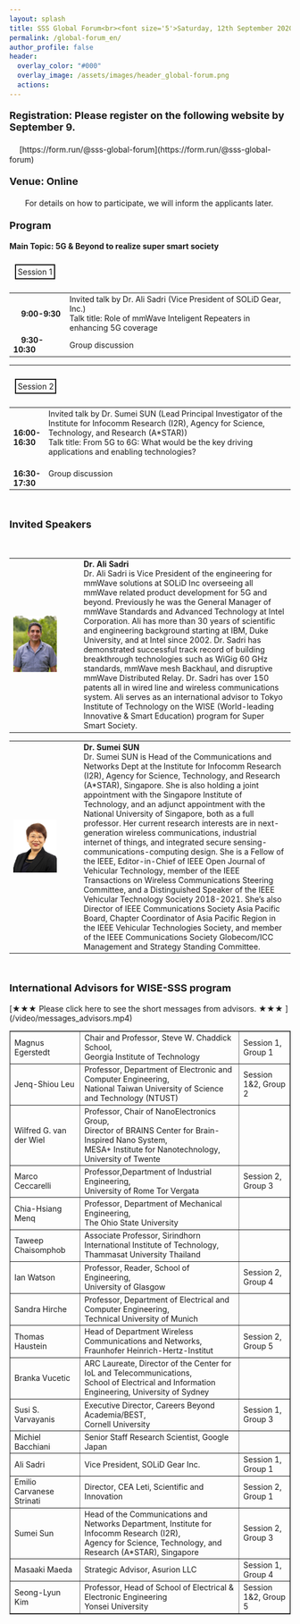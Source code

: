 ```yaml
---
layout: splash
title: SSS Global Forum<br><font size='5'>Saturday, 12th September 2020</font>
permalink: /global-forum_en/
author_profile: false
header:
  overlay_color: "#000"
  overlay_image: /assets/images/header_global-forum.png
  actions:
---
```


<h4><font size="4">Registration: Please register on the following website by September 9.</font></h4>
　 [https://form.run/@sss-global-forum](https://form.run/@sss-global-forum)

<h4><font size="4">Venue: Online</font></h4>
　　For details on how to participate, we will inform the applicants later.　　

<h4><font size="4">Program</font></h4>

<b>Main Topic: 5G & Beyond to realize super smart society</b>

<div style="display:inline-block; padding:3px; margin:10px; border:2px solid; word-break:break-all;">Session 1</div>

<table style="border:none;" width="100%">
<tr>
<td style="border:none;" width="20%">
　<B>9:00-9:30</B></td><td style="border:none;">Invited talk by Dr. Ali Sadri (Vice President of SOLiD Gear, Inc.)<br>
Talk title: Role of mmWave Inteligent Repeaters in enhancing 5G coverage</td>
</tr>
<tr>
<td style="border:none;">
　<B>9:30-10:30</B></td><td style="border:none;">Group discussion</td>
</tr>
</table>

<hr>

<div style="display:inline-block; padding:3px; margin:10px; border:2px solid; word-break:break-all;">Session 2</div>

<table width="100%">
<tr>
<td style="border:none;" width="12%">
　<B>16:00-16:30</B></td><td style="border:none;">Invited talk by Dr. Sumei SUN (Lead Principal Investigator of the Institute for Infocomm Research (I2R), Agency for Science, Technology, and Research (A*STAR))<br>
Talk title: From 5G to 6G: What would be the key driving applications and enabling technologies?</td>
</tr>
<tr>
<td style="border:none;">
　<B>16:30-17:30</B></td><td style="border:none;">Group discussion</td>
</tr>
</table>
<br>

<h4><font size="4">Invited Speakers</font></h4>
<br>

<table>
<td width="25%"><img src="/assets/images/portrait_Ali_Sadri.jpg" width=" 70%" height="70%" /></td>
<td><b>Dr. Ali Sadri</b><br>
 Dr. Ali Sadri is Vice President of the engineering for mmWave solutions at SOLiD Inc overseeing all mmWave related product development for 5G and beyond. Previously he was the General Manager of mmWave Standards and Advanced Technology at Intel Corporation. Ali has more than 30 years of scientific and engineering background starting at IBM, Duke University, and at Intel since 2002. Dr. Sadri has demonstrated successful track record of building breakthrough technologies such as WiGig 60 GHz standards, mmWave mesh Backhaul, and disruptive mmWave Distributed Relay. Dr. Sadri has over 150 patents all in wired line and wireless communications system. Ali serves as an international advisor to Tokyo Institute of Technology on the WISE (World-leading Innovative & Smart Education) program for Super Smart Society. </td>
 </table>

 <table>
 <td width="25%"><img src="/assets/images/portrait_Sumei_SUN.jpg" width=" 70%" height="70%" /></td>
 <td><b>Dr. Sumei SUN</b><br>
  Dr. Sumei SUN is Head of the Communications and Networks Dept at the Institute for Infocomm Research (I2R), Agency for Science, Technology, and Research (A*STAR), Singapore. She is also holding a joint appointment with the Singapore Institute of Technology, and an adjunct appointment with the National University of Singapore, both as a full professor. Her current research interests are in next-generation wireless communications, industrial internet of things, and integrated secure sensing-communications-computing design. She is a Fellow of the IEEE, Editor-in-Chief of IEEE Open Journal of Vehicular Technology, member of the IEEE Transactions on Wireless Communications Steering Committee, and a Distinguished Speaker of the IEEE Vehicular Technology Society 2018-2021. She’s also Director of IEEE Communications Society Asia Pacific Board, Chapter Coordinator of Asia Pacific Region in the IEEE Vehicular Technologies Society, and member of the IEEE Communications Society Globecom/ICC Management and Strategy Standing Committee.  </td>
  </table>
  <br>

  <h4><font size="4">International Advisors for WISE-SSS program</font></h4>
  [★★★ Please click here to see the short messages from advisors. ★★★ ](/video/messages_advisors.mp4)

  <table border="1">
  <tr><td>Magnus Egerstedt</td><td>Chair and Professor, Steve W. Chaddick School,<br>Georgia Institute of Technology</td><td>Session 1, Group 1
  <tr><td>Jenq-Shiou Leu</td><td>Professor, Department of Electronic and Computer Engineering,<br>National Taiwan University of Science and Technology (NTUST)</td><td>Session 1&2, Group 2
  <tr><td>Wilfred G. van der Wiel</td><td>Professor, Chair of NanoElectronics Group,<br>Director of BRAINS Center for Brain-Inspired Nano System,<br>MESA+ Institute for Nanotechnology, University of Twente</td><td>
  <tr><td>Marco Ceccarelli</td><td>Professor,Department of Industrial Engineering,<br>University of Rome Tor Vergata</td><td>Session 2, Group 3
  <tr><td>Chia-Hsiang Menq</td><td>Professor, Department of Mechanical Engineering,<br>The Ohio State University</td><td>
  <tr><td>Taweep Chaisomphob</td><td>Associate Professor, Sirindhorn International Institute of Technology,<br>Thammasat University Thailand</td><td>
  <tr><td>Ian Watson</td><td>Professor, Reader, School of Engineering,<br>University of Glasgow</td><td>Session 2, Group 4
  <tr><td>Sandra Hirche</td><td>Professor, Department of Electrical and Computer Engineering,<br>Technical University of Munich</td><td>
  <tr><td>Thomas Haustein</td><td>Head of Department Wireless Communications and Networks,<br>Fraunhofer Heinrich-Hertz-Institut</td><td>Session 2, Group 5
  <tr><td>Branka Vucetic</td><td>ARC Laureate, Director of the Center for IoL and Telecommunications,<br>School of Electrical and Information Engineering, University of Sydney</td><td>
  <tr><td>Susi S. Varvayanis</td><td>Executive Director, Careers Beyond Academia/BEST,<br>Cornell University</td><td>Session 1, Group 3
  <tr><td>Michiel Bacchiani</td><td>Senior Staff Research Scientist, Google Japan<td></td>
  <tr><td>Ali Sadri</td><td>Vice President, SOLiD Gear Inc.</td><td>Session 1, Group 1
  <tr><td>Emilio Carvanese Strinati</td><td>Director, CEA Leti, Scientific and Innovation</td><td>Session 2, Group 1
  <tr><td>Sumei Sun</td><td>Head of the Communications and Networks Department, Institute for Infocomm Research (I2R),<br>Agency for Science, Technology, and Research (A*STAR), Singapore</td><td>Session 2, Group 3
  <tr><td>Masaaki Maeda</td><td>Strategic Advisor, Asurion LLC</td><td>Session 1, Group 4
  <tr><td>Seong-Lyun Kim</td><td>Professor, Head of School of Electrical & Electronic Engineering<br>Yonsei University</td><td>Session 1&2, Group 5
